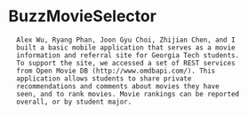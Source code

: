 # BuzzMovieSelector
      Alex Wu, Ryang Phan, Joon Gyu Choi, Zhijian Chen, and I 
      built a basic mobile application that serves as a movie 
      information and referral site for Georgia Tech students. 
      To support the site, we accessed a set of REST services 
      from Open Movie DB (http://www.omdbapi.com/). This 
      application allows students to share private 
      recommendations and comments about movies they have 
      seen, and to rank movies. Movie rankings can be reported 
      overall, or by student major.
